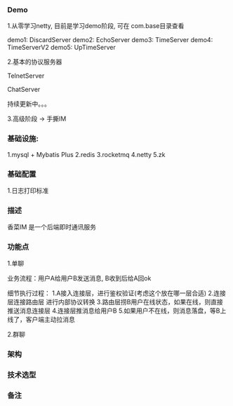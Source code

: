### Demo
1.从零学习netty, 目前是学习demo阶段, 可在 com.base目录查看

demo1: DiscardServer
demo2: EchoServer
demo3: TimeServer
demo4: TimeServerV2
demo5: UpTimeServer

2.基本的协议服务器

TelnetServer

ChatServer

持续更新中。。。

3.高级阶段 -> 手撕IM

### 基础设施:
 1.mysql + Mybatis Plus
 2.redis
 3.rocketmq
 4.netty
 5.zk

### 基础配置
 1.日志打印标准
 
 
 
 ### 描述
 香菜IM 是一个后端即时通讯服务
 
 
 ### 功能点
 1.单聊
 
 业务流程：用户A给用户B发送消息, B收到后给A回ok
 
 细节执行过程：
 1.A接入连接层，进行鉴权验证(考虑这个放在哪一层合适)
 2.连接层连接路由层 进行内部协议转换
 3.路由层捞B用户在线状态，如果在线，则直接推送消息连接层
 4.连接层推消息给用户B
 5.如果用户不在线，则消息落盘，等B上线了，客户端主动拉消息
 
 2.群聊
 
 
 ### 架构
 
 
 
 ### 技术选型
 
 
 
 ### 备注
 
 
